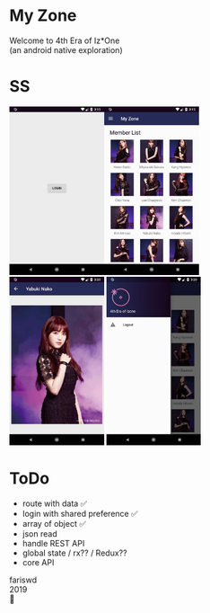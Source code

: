 # My Zone
Welcome to 4th Era of Iz*One  
(an android native exploration)  

# SS
<img src="https://raw.githubusercontent.com/fariswd/my-zone/master/ss0.jpg" height="300"><img src="https://raw.githubusercontent.com/fariswd/my-zone/master/ss1.jpg" height="300"><img src="https://raw.githubusercontent.com/fariswd/my-zone/master/ss2.jpg" height="300"> <img src="https://raw.githubusercontent.com/fariswd/my-zone/master/ss3.jpg" height="300"> 

# ToDo
- route with data ✅
- login with shared preference ✅
- array of object ✅
- json read
- handle REST API
- global state / rx?? / Redux??
- core API

fariswd  
2019  
🌠